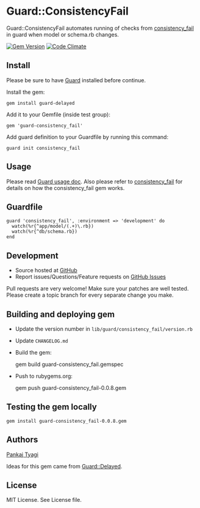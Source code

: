 # Guard::ConsistencyFail

Guard::ConsistencyFail automates running of checks from [consistency_fail](https://github.com/trptcolin/consistency_fail) in guard when model or schema.rb changes.

[![Gem Version](https://badge.fury.io/rb/guard-consistency_fail.svg)](http://badge.fury.io/rb/guard-consistency_fail) [![Code Climate](https://codeclimate.com/github/ptyagi16/guard-consistency_fail.png)](https://codeclimate.com/github/ptyagi16/guard-consistency_fail)

## Install

Please be sure to have [Guard](http://github.com/guard/guard) installed before continue.

Install the gem:

    gem install guard-delayed

Add it to your Gemfile (inside test group):

    gem 'guard-consistency_fail'

Add guard definition to your Guardfile by running this command:

    guard init consistency_fail

## Usage

Please read [Guard usage doc](http://github.com/guard/guard#readme).  Also please refer to [consistency_fail](https://github.com/trptcolin/consistency_fail) for details on how the consistency_fail gem works.

## Guardfile

    guard 'consistency_fail', :environment => 'development' do
      watch(%r{^app/model/(.+)\.rb})
      watch(%r{^db/schema.rb})
    end

## Development

 * Source hosted at [GitHub](https://github.com/ptyagi16/guard-consistency_fail)
 * Report issues/Questions/Feature requests on [GitHub Issues](https://github.com/ptyagi16/guard-consistency_fail/issues)

Pull requests are very welcome! Make sure your patches are well tested. Please create a topic branch for every separate change
you make.

## Building and deploying gem

 * Update the version number in `lib/guard/consistency_fail/version.rb`
 * Update `CHANGELOG.md`
 * Build the gem:

    gem build guard-consistency_fail.gemspec
    
 * Push to rubygems.org:
 
    gem push guard-consistency_fail-0.0.8.gem
    
## Testing the gem locally

    gem install guard-consistency_fail-0.0.8.gem


## Authors

[Pankaj Tyagi](https://github.com/ptyagi16)

Ideas for this gem came from [Guard::Delayed](https://github.com/guard/guard-delayed).

## License

MIT License.  See License file.
